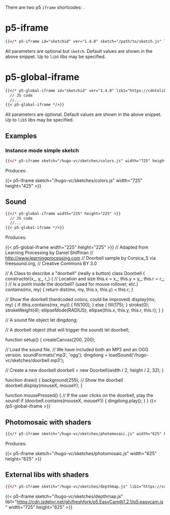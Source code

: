 There are two p5 `iframe` shortcodes: .

# p5-iframe

```html
{{</* p5-iframe id="sketchid" ver="1.4.0" sketch="/path/to/sketch.js" lib1="https://cdntolib1/lib1.js" width="800" height="600" */>}}
```

All parameters are optional but `sketch`. Default values are shown in the above snippet. Up to `lib5` libs may be specified.

# p5-global-iframe

```html
{{</* p5-global-iframe id="sketchid" ver="1.4.0" lib1="https://cdntolib1/lib1.js" width="800" height="600" >}}
  // JS code
  //...
{{< p5-global-iframe */>}}
```
All parameters are optional. Default values are shown in the above snippet. Up to `lib5` libs may be specified.

## Examples

### Instance mode simple sketch

```html
{{</* p5-iframe sketch="/hugo-vc/sketches/colors.js" width="725" height="425 */>}}
```

Produces:

{{< p5-iframe sketch="/hugo-vc/sketches/colors.js" width="725" height="425" >}}

## Sound

```html
{{</* p5-global-iframe width="225" height="225" >}}
  // JS code
  //...
{{< p5-global-iframe */>}}
```

Produces:

{{< p5-global-iframe width="225" height="225" >}}
// Adapted from Learning Processing by Daniel Shiffman
// http://www.learningprocessing.com
// Doorbell sample by Corsica_S via freesound.org,
// Creative Commons BY 3.0

// A Class to describe a "doorbell" (really a button)
class Doorbell {
  constructor(x_, y_, r_) {
    // Location and size
    this.x = x_;
    this.y = y_;
    this.r = r_;
  }
  // Is a point inside the doorbell? (used for mouse rollover, etc.)
  contains(mx, my) {
    return dist(mx, my, this.x, this.y) < this.r;
  }

  // Show the doorbell (hardcoded colors, could be improved)
  display(mx, my) {
    if (this.contains(mx, my)) {
      fill(100);
    } else {
      fill(175);
    }
    stroke(0);
    strokeWeight(4);
    ellipseMode(RADIUS);
    ellipse(this.x, this.y, this.r, this.r);
  }
}

// A sound file object
let dingdong;

// A doorbell object (that will trigger the sound)
let doorbell;

function setup() {
  createCanvas(200, 200);

  // Load the sound file.
  // We have included both an MP3 and an OGG version.
  soundFormats('mp3', 'ogg');
  dingdong = loadSound('/hugo-vc/sketches/doorbell.mp3');

  // Create a new doorbell
  doorbell = new Doorbell(width / 2, height / 2, 32);
}

function draw() {
  background(255);
  // Show the doorbell
  doorbell.display(mouseX, mouseY);
}

function mousePressed() {
  // If the user clicks on the doorbell, play the sound!
  if (doorbell.contains(mouseX, mouseY)) {
    dingdong.play();
  }
}
{{< /p5-global-iframe >}}

## Photomosaic with shaders

```html
{{</* p5-iframe sketch="/hugo-vc/sketches/photomosaic.js" width="625" height="625" */>}}
```

Produces:

{{< p5-iframe sketch="/hugo-vc/sketches/photomosaic.js" width="625" height="625" >}}

## External libs with shaders

```html
{{</* p5-iframe sketch="/hugo-vc/sketches/depthmap.js" lib1="https://cdn.jsdelivr.net/gh/freshfork/p5.EasyCam@1.2.1/p5.easycam.js" width="725" height="625" */>}}
```

{{< p5-iframe sketch="/hugo-vc/sketches/depthmap.js" lib1="https://cdn.jsdelivr.net/gh/freshfork/p5.EasyCam@1.2.1/p5.easycam.js" width="725" height="625" >}}